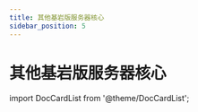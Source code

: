 ```yaml
---
title: 其他基岩版服务器核心
sidebar_position: 5
---
```


# 其他基岩版服务器核心

import DocCardList from '@theme/DocCardList';

<DocCardList />
